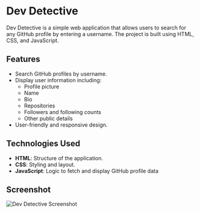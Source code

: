 # Dev Detective

Dev Detective is a simple web application that allows users to search for any GitHub profile by entering a username. The project is built using HTML, CSS, and JavaScript.

## Features

- Search GitHub profiles by username.
- Display user information including:
  - Profile picture
  - Name
  - Bio
  - Repositories
  - Followers and following counts
  - Other public details
- User-friendly and responsive design.

## Technologies Used

- **HTML**: Structure of the application.
- **CSS**: Styling and layout.
- **JavaScript**: Logic to fetch and display GitHub profile data

## Screenshot

![Dev Detective Screenshot](SS1.png)



